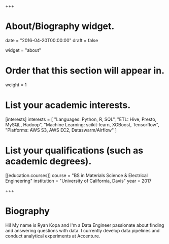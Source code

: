 +++
# About/Biography widget.

date = "2016-04-20T00:00:00"
draft = false

widget = "about"

# Order that this section will appear in.
weight = 1

# List your academic interests.
[interests]
  interests = [
    "Languages: Python, R, SQL",
    "ETL: Hive, Presto, MySQL, Hadoop",
    "Machine Learning: scikit-learn, XGBoost, Tensorflow",
    "Platforms: AWS S3, AWS EC2, Dataswarm/Airflow"
  ]

# List your qualifications (such as academic degrees).
[[education.courses]]
  course = "BS in Materials Science & Electrical Engineering"
  institution = "University of California, Davis"
  year = 2017

+++

# Biography

Hi! My name is Ryan Kopa and I'm a Data Engineer passionate about finding and answering questions with data. I currently develop data pipelines and conduct analytical experiments at Accenture.
